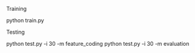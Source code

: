 Training

python train.py


Testing

python test.py -i 30 -m feature_coding
python test.py -i 30 -m evaluation
